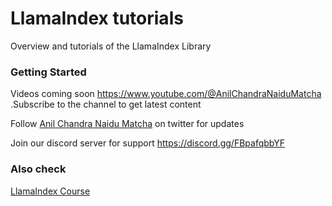 # LlamaIndex tutorials

Overview and tutorials of the LlamaIndex Library

### Getting Started

Videos coming soon https://www.youtube.com/@AnilChandraNaiduMatcha
.Subscribe to the channel to get latest content

Follow [Anil Chandra Naidu Matcha](https://twitter.com/matchaman11) on twitter for updates

Join our discord server for support https://discord.gg/FBpafqbbYF

### Also check

[LlamaIndex Course](https://github.com/SamurAIGPT/LlamaIndex-course)
